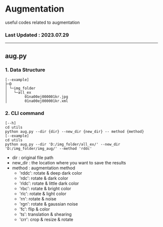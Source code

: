 # Augmentation
useful codes related to augmentation

### Last Updated : 2023.07.29

---

## aug.py

### 1. Data Structure

```buildoutcfg
[--example]
├─D
│ └─img_folder
│   └─all_ex
│        01na00ej000001kr.jpg
│        01na00ej000001kr.xml
```

### 2. CLI command

```buildoutcfg
[--h]
cd utils
python aug.py --dir {dir} --new_dir {new_dir} -- method {method}
[--example]
cd utils
python aug.py --dir 'D:/img_folder/all_ex/' --new_dir 'D:/img_folder/img_aug/' --method 'rddc'
```

- dir : original file path
- new_dir : the location where you want to save the results
- method : augmentation method
  - 'rddc': rotate & deep dark color
  - 'rdc': rotate & dark color
  - 'rldc': rotate & little dark color
  - 'rbc': rotate & bright color
  - 'rlc': rotate & light color
  - 'rn': rotate & noise
  - 'rgn': rotate & gaussian noise
  - 'fc': flip & color
  - 'ts': translation & shearing
  - 'crr': crop & resize & rotate

